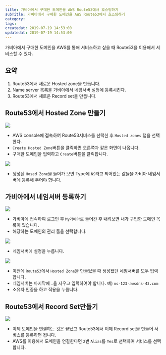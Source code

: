 ```yaml
---
title: 가비아에서 구매한 도메인을 AWS Route53에서 호스팅하기
subTitle: 가비아에서 구매한 도메인을 AWS Route53에서 호스팅하기
category:
tags:
createdat: 2019-07-19 14:53:00
updatedat: 2019-07-19 14:53:00
---
```


가비아에서 구매한 도메인을 AWS를 통해 서비스하고 싶을 때 Route53을 이용해서
서비스할 수 있다.

## 요약

1. Route53에서 새로운 Hosted zone을 만듭니다.
2. Name server 목록을 가비아에서 네임서버 설정에 등록시킨다.
3. Route53에서 새로운 Record set을 만듭니다.

## Route53에서 Hosted Zone 만들기

![](https://user-images.githubusercontent.com/14071105/61511631-51dc7580-aa32-11e9-9793-a907faa996de.png)

* AWS console에 접속하여 Route53서비스를 선택한 후 `Hosted zones` 탭을 선택한다.
* `Create Hosted Zone`버튼을 클릭하면 오른쪽과 같은 화면이 나옵니다.
* 구매한 도메인을 입력하고 `Create`버튼을 클릭합니다.

![](https://user-images.githubusercontent.com/14071105/61511200-f2ca3100-aa30-11e9-88ab-3aaa523b82df.png)

* 생성된 `Hosed Zone`을 들어가 보면 Type에 `NS`라고 되어있는 값들을 가비아
  네임서버에 등록해 주어야 합니다.

## 가비아에서 네임서버 등록하기

![](https://user-images.githubusercontent.com/14071105/61511923-3f167080-aa33-11e9-8a6d-695a3bda62a5.png)

* 가비아에 접속하여 로그인 후 `My가비아`로 들어간 후 내려보면 내가 구입한
  도메인 목록이 있습니다.
* 해당하는 도메인의 관리 툴을 선택합니다.

![](https://user-images.githubusercontent.com/14071105/61512067-c1069980-aa33-11e9-9893-7ac030973ede.png)

* 네임서버에 설정을 누릅니다.

![](https://user-images.githubusercontent.com/14071105/61512235-383c2d80-aa34-11e9-98d8-abf8c90bfbd2.png)

* 이전에 `Route53`에서 `Hosted Zone`을 만들었을 때 생성됐던 네임서버를 모두
  입력합니다.
* 네임서버는 마지막에 `.`을 지우고 입력하여야 합니다. 예) 
  `ns-123-awsdns-43.com`
* 소유자 인증을 하고 적용을 누릅니다.

## Route53에서 Record Set만들기

![](https://user-images.githubusercontent.com/14071105/61512354-9b2dc480-aa34-11e9-8f5f-a39baa28725d.png)

* 이제 도메인을 연결하는 것은 끝났고 Route53에서 이제 Record set을 만들어
  서비스를 등록하면 됩니다.
* AWS를 이용해서 도메인을 연결한다면 `2`번 `Alias`를 `Yes`로 선택하여 서비스를
  선택합니다.
